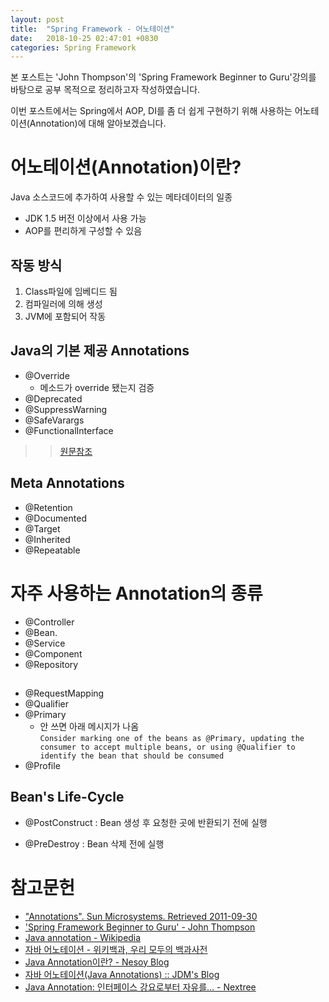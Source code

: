 ```yaml
---
layout: post
title:  "Spring Framework - 어노테이션"
date:   2018-10-25 02:47:01 +0830
categories: Spring Framework
---
```


본 포스트는 'John Thompson'의 'Spring Framework Beginner to Guru'강의를 바탕으로 공부 목적으로 정리하고자 작성하였습니다.

이번 포스트에서는 Spring에서 AOP, DI를 좀 더 쉽게 구현하기 위해 사용하는 어노테이션(Annotation)에 대해 알아보겠습니다.

# 어노테이션(Annotation)이란?

Java 소스코드에 추가하여 사용할 수 있는 메타데이터의 일종
- JDK 1.5 버전 이상에서 사용 가능
- AOP를 편리하게 구성할 수 있음

## 작동 방식

1. Class파일에 임베디드 됨
2. 컴파일러에 의해 생성
3. JVM에 포함되어 작동

## Java의 기본 제공 Annotations

- @Override
    - 메소드가 override 됐는지 검증
- @Deprecated
- @SuppressWarning
- @SafeVarargs
- @FunctionalInterface  

>>[원문참조]()

## Meta Annotations 

- @Retention
- @Documented
- @Target
- @Inherited
- @Repeatable

# 자주 사용하는 Annotation의 종류

- @Controller
- @Bean.
- @Service
- @Component
- @Repository

## 

- @RequestMapping
- @Qualifier
- @Primary
    - 안 쓰면 아래 메시지가 나옴  
```Consider marking one of the beans as @Primary, updating the consumer to accept multiple beans, or using @Qualifier to identify the bean that should be consumed```
- @Profile

## Bean's Life-Cycle

- @PostConstruct : Bean 생성 후 요청한 곳에 반환되기 전에 실행

- @PreDestroy : Bean 삭제 전에 실행


# 참고문헌

- ["Annotations". Sun Microsystems. Retrieved 2011-09-30](https://docs.oracle.com/javase/1.5.0/docs/guide/language/annotations.html)
- ['Spring Framework Beginner to Guru' - John Thompson](https://www.udemy.com/spring-framework-5-beginner-to-guru/)
- [Java annotation - Wikipedia](https://en.wikipedia.org/wiki/Java_annotation)
- [자바 어노테이션 - 위키백과, 우리 모두의 백과사전](https://ko.wikipedia.org/wiki/%EC%9E%90%EB%B0%94_%EC%96%B4%EB%85%B8%ED%85%8C%EC%9D%B4%EC%85%98)
- [Java Annotation이란? - Nesoy Blog](https://nesoy.github.io/articles/2018-04/Java-Annotation)
- [자바 어노테이션(Java Annotations) :: JDM's Blog](https://jdm.kr/blog/216)
- [Java Annotation: 인터페이스 강요로부터 자유를… - Nextree](http://www.nextree.co.kr/p5864/)